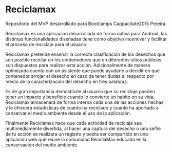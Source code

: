 # Reciclamax
Repositorio del MVP desarrollado para Bootcamps Cappacitate2015 Pereira.

Reciclamax es una aplicacion desarrollada de forma nativa para Android, las distintas
funcionalidades diseñadas tiene como objetivo incentivar y facilitar el proceso de reciclaje
para el usuario.

Reciclamax pretende enseñar la correcta clasificación de los desechos que son posible reciclar
en los contenedores que en diferentes sitios publicos son dispuestos para realizar esta acción. Adicionalmente
de manera optimizada cuenta con un asistente que puede ayudarle a decidir en que contenedor arrojar
el desecho en caso de tener dudas al respecto por medio de la caracterización del desecho en tres palabras.

Es de gran importancia demostrarle al usuario que su reciclaje pueden tener un impacto y beneficio cuando lo 
convierte un habito en su vida, Reciclamax almacenará de forma interna cada una de las acciones hechas y le ofrecera estadisticas de cuanto ha reciclado y cuanto ha aportado a conservar el medio ambiente desde el uso de la aplicación. 

Finalmente Reciclamax hace que cada actividad de reciclaje sea multimediamente divertida, al hacer una captura del desecho o una selfie de tu acción se realizara un registro y podra ser compartido en una aplicación web que reune la comunidad ReciclaMax educada en la conservación del medio ambiente.
